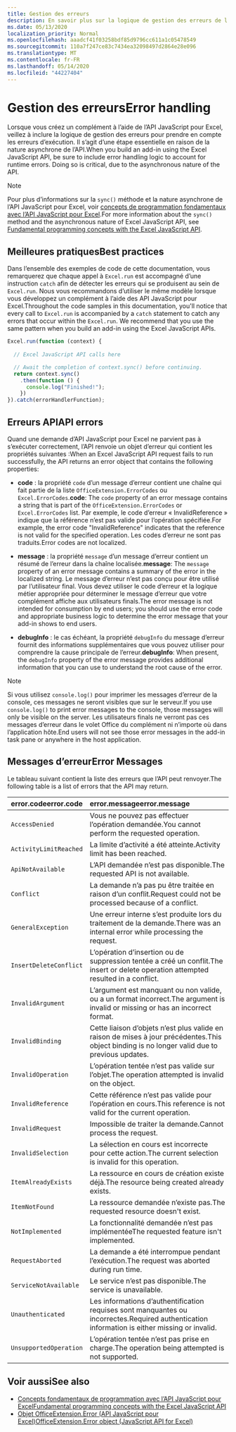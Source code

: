 ```yaml
---
title: Gestion des erreurs
description: En savoir plus sur la logique de gestion des erreurs de l’API JavaScript Excel pour prendre en compte les erreurs d’exécution.
ms.date: 05/13/2020
localization_priority: Normal
ms.openlocfilehash: aaadcf41f03258bdf85d9796cc611a1c05478549
ms.sourcegitcommit: 110a7f247ce83c7434ea32098497d2864e28e096
ms.translationtype: MT
ms.contentlocale: fr-FR
ms.lasthandoff: 05/14/2020
ms.locfileid: "44227404"
---
```

# <a name="error-handling"></a><span data-ttu-id="986ef-103">Gestion des erreurs</span><span class="sxs-lookup"><span data-stu-id="986ef-103">Error handling</span></span>

<span data-ttu-id="986ef-p101">Lorsque vous créez un complément à l’aide de l’API JavaScript pour Excel, veillez à inclure la logique de gestion des erreurs pour prendre en compte les erreurs d’exécution. Il s’agit d’une étape essentielle en raison de la nature asynchrone de l’API.</span><span class="sxs-lookup"><span data-stu-id="986ef-p101">When you build an add-in using the Excel JavaScript API, be sure to include error handling logic to account for runtime errors. Doing so is critical, due to the asynchronous nature of the API.</span></span>

> [!NOTE]
> <span data-ttu-id="986ef-106">Pour plus d’informations sur la `sync()` méthode et la nature asynchrone de l’API JavaScript pour Excel, voir [concepts de programmation fondamentaux avec l’API JavaScript pour Excel](excel-add-ins-core-concepts.md).</span><span class="sxs-lookup"><span data-stu-id="986ef-106">For more information about the `sync()` method and the asynchronous nature of Excel JavaScript API, see [Fundamental programming concepts with the Excel JavaScript API](excel-add-ins-core-concepts.md).</span></span>

## <a name="best-practices"></a><span data-ttu-id="986ef-107">Meilleures pratiques</span><span class="sxs-lookup"><span data-stu-id="986ef-107">Best practices</span></span>

<span data-ttu-id="986ef-p102">Dans l’ensemble des exemples de code de cette documentation, vous remarquerez que chaque appel à `Excel.run` est accompagné d’une instruction `catch` afin de détecter les erreurs qui se produisent au sein de `Excel.run`. Nous vous recommandons d’utiliser le même modèle lorsque vous développez un complément à l’aide des API JavaScript pour Excel.</span><span class="sxs-lookup"><span data-stu-id="986ef-p102">Throughout the code samples in this documentation, you'll notice that every call to `Excel.run` is accompanied by a `catch` statement to catch any errors that occur within the `Excel.run`. We recommend that you use the same pattern when you build an add-in using the Excel JavaScript APIs.</span></span>

```js
Excel.run(function (context) {
  
  // Excel JavaScript API calls here

  // Await the completion of context.sync() before continuing.
  return context.sync()
    .then(function () {
      console.log("Finished!");
    })
}).catch(errorHandlerFunction);
```

## <a name="api-errors"></a><span data-ttu-id="986ef-110">Erreurs API</span><span class="sxs-lookup"><span data-stu-id="986ef-110">API errors</span></span>

<span data-ttu-id="986ef-111">Quand une demande d’API JavaScript pour Excel ne parvient pas à s’exécuter correctement, l’API renvoie un objet d’erreur qui contient les propriétés suivantes :</span><span class="sxs-lookup"><span data-stu-id="986ef-111">When an Excel JavaScript API request fails to run successfully, the API returns an error object that contains the following properties:</span></span>

- <span data-ttu-id="986ef-112">**code** :  la propriété `code` d’un message d’erreur contient une chaîne qui fait partie de la liste `OfficeExtension.ErrorCodes` ou `Excel.ErrorCodes`.</span><span class="sxs-lookup"><span data-stu-id="986ef-112">**code**:  The `code` property of an error message contains a string that is part of the `OfficeExtension.ErrorCodes` or `Excel.ErrorCodes` list.</span></span> <span data-ttu-id="986ef-113">Par exemple, le code d’erreur « InvalidReference » indique que la référence n’est pas valide pour l’opération spécifiée.</span><span class="sxs-lookup"><span data-stu-id="986ef-113">For example, the error code "InvalidReference" indicates that the reference is not valid for the specified operation.</span></span> <span data-ttu-id="986ef-114">Les codes d’erreur ne sont pas traduits.</span><span class="sxs-lookup"><span data-stu-id="986ef-114">Error codes are not localized.</span></span>

- <span data-ttu-id="986ef-115">**message** : la propriété `message` d’un message d’erreur contient un résumé de l’erreur dans la chaîne localisée.</span><span class="sxs-lookup"><span data-stu-id="986ef-115">**message**: The `message` property of an error message contains a summary of the error in the localized string.</span></span> <span data-ttu-id="986ef-116">Le message d’erreur n’est pas conçu pour être utilisé par l’utilisateur final. Vous devez utiliser le code d’erreur et la logique métier appropriée pour déterminer le message d’erreur que votre complément affiche aux utilisateurs finals.</span><span class="sxs-lookup"><span data-stu-id="986ef-116">The error message is not intended for consumption by end users; you should use the error code and appropriate business logic to determine the error message that your add-in shows to end users.</span></span>

- <span data-ttu-id="986ef-117">**debugInfo** : le cas échéant, la propriété `debugInfo` du message d’erreur fournit des informations supplémentaires que vous pouvez utiliser pour comprendre la cause principale de l’erreur.</span><span class="sxs-lookup"><span data-stu-id="986ef-117">**debugInfo**: When present, the `debugInfo` property of the error message provides additional information that you can use to understand the root cause of the error.</span></span>

> [!NOTE]
> <span data-ttu-id="986ef-118">Si vous utilisez `console.log()` pour imprimer les messages d’erreur de la console, ces messages ne seront visibles que sur le serveur.</span><span class="sxs-lookup"><span data-stu-id="986ef-118">If you use `console.log()` to print error messages to the console, those messages will only be visible on the server.</span></span> <span data-ttu-id="986ef-119">Les utilisateurs finals ne verront pas ces messages d’erreur dans le volet Office du complément ni n’importe où dans l’application hôte.</span><span class="sxs-lookup"><span data-stu-id="986ef-119">End users will not see those error messages in the add-in task pane or anywhere in the host application.</span></span>

## <a name="error-messages"></a><span data-ttu-id="986ef-120">Messages d’erreur</span><span class="sxs-lookup"><span data-stu-id="986ef-120">Error Messages</span></span>

<span data-ttu-id="986ef-121">Le tableau suivant contient la liste des erreurs que l’API peut renvoyer.</span><span class="sxs-lookup"><span data-stu-id="986ef-121">The following table is a list of errors that the API may return.</span></span>

|<span data-ttu-id="986ef-122">error.code</span><span class="sxs-lookup"><span data-stu-id="986ef-122">error.code</span></span> | <span data-ttu-id="986ef-123">error.message</span><span class="sxs-lookup"><span data-stu-id="986ef-123">error.message</span></span> |
|:----------|:--------------|
|`AccessDenied` |<span data-ttu-id="986ef-124">Vous ne pouvez pas effectuer l’opération demandée.</span><span class="sxs-lookup"><span data-stu-id="986ef-124">You cannot perform the requested operation.</span></span>|
|`ActivityLimitReached`|<span data-ttu-id="986ef-125">La limite d’activité a été atteinte.</span><span class="sxs-lookup"><span data-stu-id="986ef-125">Activity limit has been reached.</span></span>|
|`ApiNotAvailable`|<span data-ttu-id="986ef-126">L’API demandée n’est pas disponible.</span><span class="sxs-lookup"><span data-stu-id="986ef-126">The requested API is not available.</span></span>|
|`Conflict`|<span data-ttu-id="986ef-127">La demande n’a pas pu être traitée en raison d’un conflit.</span><span class="sxs-lookup"><span data-stu-id="986ef-127">Request could not be processed because of a conflict.</span></span>|
|`GeneralException`|<span data-ttu-id="986ef-128">Une erreur interne s’est produite lors du traitement de la demande.</span><span class="sxs-lookup"><span data-stu-id="986ef-128">There was an internal error while processing the request.</span></span>|
|`InsertDeleteConflict`|<span data-ttu-id="986ef-129">L’opération d’insertion ou de suppression tentée a créé un conflit.</span><span class="sxs-lookup"><span data-stu-id="986ef-129">The insert or delete operation attempted resulted in a conflict.</span></span>|
|`InvalidArgument` |<span data-ttu-id="986ef-130">L’argument est manquant ou non valide, ou a un format incorrect.</span><span class="sxs-lookup"><span data-stu-id="986ef-130">The argument is invalid or missing or has an incorrect format.</span></span>|
|`InvalidBinding`  |<span data-ttu-id="986ef-131">Cette liaison d’objets n’est plus valide en raison de mises à jour précédentes.</span><span class="sxs-lookup"><span data-stu-id="986ef-131">This object binding is no longer valid due to previous updates.</span></span>|
|`InvalidOperation`|<span data-ttu-id="986ef-132">L’opération tentée n’est pas valide sur l’objet.</span><span class="sxs-lookup"><span data-stu-id="986ef-132">The operation attempted is invalid on the object.</span></span>|
|`InvalidReference`|<span data-ttu-id="986ef-133">Cette référence n’est pas valide pour l’opération en cours.</span><span class="sxs-lookup"><span data-stu-id="986ef-133">This reference is not valid for the current operation.</span></span>|
|`InvalidRequest`  |<span data-ttu-id="986ef-134">Impossible de traiter la demande.</span><span class="sxs-lookup"><span data-stu-id="986ef-134">Cannot process the request.</span></span>|
|`InvalidSelection`|<span data-ttu-id="986ef-135">La sélection en cours est incorrecte pour cette action.</span><span class="sxs-lookup"><span data-stu-id="986ef-135">The current selection is invalid for this operation.</span></span>|
|`ItemAlreadyExists`|<span data-ttu-id="986ef-136">La ressource en cours de création existe déjà.</span><span class="sxs-lookup"><span data-stu-id="986ef-136">The resource being created already exists.</span></span>|
|`ItemNotFound` |<span data-ttu-id="986ef-137">La ressource demandée n’existe pas.</span><span class="sxs-lookup"><span data-stu-id="986ef-137">The requested resource doesn't exist.</span></span>|
|`NotImplemented`  |<span data-ttu-id="986ef-138">La fonctionnalité demandée n’est pas implémentée</span><span class="sxs-lookup"><span data-stu-id="986ef-138">The requested feature isn't implemented.</span></span>|
|`RequestAborted`|<span data-ttu-id="986ef-139">La demande a été interrompue pendant l’exécution.</span><span class="sxs-lookup"><span data-stu-id="986ef-139">The request was aborted during run time.</span></span>|
|`ServiceNotAvailable`|<span data-ttu-id="986ef-140">Le service n’est pas disponible.</span><span class="sxs-lookup"><span data-stu-id="986ef-140">The service is unavailable.</span></span>|
|`Unauthenticated` |<span data-ttu-id="986ef-141">Les informations d’authentification requises sont manquantes ou incorrectes.</span><span class="sxs-lookup"><span data-stu-id="986ef-141">Required authentication information is either missing or invalid.</span></span>|
|`UnsupportedOperation`|<span data-ttu-id="986ef-142">L’opération tentée n’est pas prise en charge.</span><span class="sxs-lookup"><span data-stu-id="986ef-142">The operation being attempted is not supported.</span></span>|

## <a name="see-also"></a><span data-ttu-id="986ef-143">Voir aussi</span><span class="sxs-lookup"><span data-stu-id="986ef-143">See also</span></span>

- [<span data-ttu-id="986ef-144">Concepts fondamentaux de programmation avec l’API JavaScript pour Excel</span><span class="sxs-lookup"><span data-stu-id="986ef-144">Fundamental programming concepts with the Excel JavaScript API</span></span>](excel-add-ins-core-concepts.md)
- [<span data-ttu-id="986ef-145">Objet OfficeExtension.Error (API JavaScript pour Excel)</span><span class="sxs-lookup"><span data-stu-id="986ef-145">OfficeExtension.Error object (JavaScript API for Excel)</span></span>](/javascript/api/office/officeextension.error?view=excel-js-preview)
